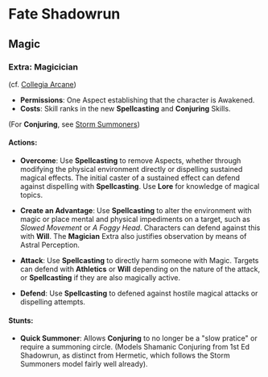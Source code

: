 Fate Shadowrun
==============

Magic
-----

### Extra: Magicician

(cf.
 [Collegia Arcane](http://fate-srd.com/fate-core/creating-extra#strong-extra-collegia-arcana-magic-strong))

-   **Permissions**: One Aspect establishing that the character is Awakened.
-   **Costs**: Skill ranks in the new **Spellcasting** and **Conjuring** Skills.

(For **Conjuring**, see
 [Storm Summoners](http://fate-srd.com/fate-system-toolkit/storm-summoners#the-30-second-version))

#### Actions:

-   **Overcome**:
Use **Spellcasting** to remove Aspects, whether through modifying the physical environment
  directly or dispelling sustained magical effects. The initial caster of a sustained effect can
  defend against dispelling with **Spellcasting**. Use **Lore** for knowledge of magical topics.

-   **Create an Advantage**:
Use **Spellcasting** to alter the environment with magic or place
  mental and physical impediments on a target, such as _Slowed Movement_ or _A Foggy Head_.
  Characters can defend against this with **Will**. The **Magician** Extra also justifies
  observation by means of Astral Perception.

-   **Attack**:
Use **Spellcasting** to directly harm someone with Magic. Targets can defend with
  **Athletics** or **Will** depending on the nature of the attack, or **Spellcasting** if they
  are also magically active.

-   **Defend**:
Use **Spellcasting** to defened against hostile magical attacks or dispelling attempts.

#### Stunts:
-   **Quick Summoner**:
Allows **Conjuring** to no longer be a "slow pratice" or require a summoning circle. (Models
  Shamanic Conjuring from 1st Ed Shadowrun, as distinct from Hermetic, which follows the Storm
  Summoners model fairly well already).

